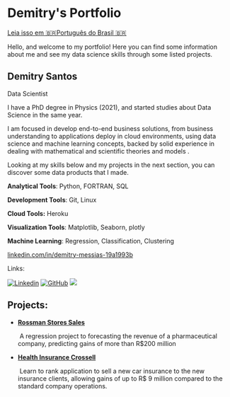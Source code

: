 # Demitry's Portfolio

[Leia isso em :brazil:Português do Brasil :brazil: ](README_ptbr.md)

Hello, and welcome to my portfolio! Here you can find some information about me and see my data science skills through some listed projects.

## Demitry Santos

Data Scientist

I have a PhD degree in Physics (2021), and started studies about Data Science in the same year.

I am focused in develop end-to-end business solutions, from business understanding to applications deploy in cloud environments, using data science and machine learning concepts, backed by solid experience in dealing with mathematical and scientific theories and models .

Looking at my skills below and my projects in the next section, you can discover some  data products that I made. 

**Analytical Tools**: Python, FORTRAN, SQL

**Development Tools**: Git, Linux

**Cloud Tools:** Heroku

**Visualization Tools**: Matplotlib, Seaborn, plotly

**Machine Learning**: Regression, Classification, Clustering

[linkedin.com/in/demitry-messias-19a1993b](https://www.linkedin.com/in/demitry-messias-19a1993b)

Links:

[![Linkedin](https://img.shields.io/badge/LinkedIn-0077B5?style=for-the-badge&logo=linkedin&logoColor=white)](https://www.linkedin.com/in/demitry-messias-19a1993b) [![GitHub](https://img.shields.io/badge/GitHub-100000?style=for-the-badge&logo=github&logoColor=white)](https://github.com/Dimmy-Mess) ![](https://img.shields.io/badge/-Lattes-brightgreen&endpoint?url=http://lattes.cnpq.br/5754556084572401)



## Projects:

* [**Rossman Stores Sales**](https://github.com/Dimmy-Mess/RossmanStoresSales)

  ​	A regression project to forecasting the revenue of a pharmaceutical company, predicting gains of more than R$200 million

* [**Health Insurance Crossell**](https://github.com/Dimmy-Mess/HealthInsuranceCrossSell)

  ​	Learn to rank application to sell a new car insurance to the new insurance clients, allowing gains of up to R$ 9 million compared to the standard company operations. 

